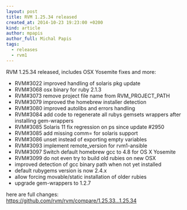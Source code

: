 ```yaml
---
layout: post
title: RVM 1.25.34 released
created_at: 2014-10-23 19:23:00 +0200
kind: article
author: mpapis
author_full: Michal Papis
tags:
  - releases
  - rvm1
---
```


RVM 1.25.34 released, includes OSX Yosemite fixes and more:

<!-- more -->

- RVM#3022 improved handling of solaris pkg update
- RVM#3068 osx binary for ruby 2.1.3
- RVM#3073 remove project file name from RVM_PROJECT_PATH
- RVM#3079 improved the homebrew installer detection
- RVM#3080 improved autolibs and errors handling
- RVM#3084 add code to regenerate all rubys gemsets wrappers after installing gem-wrappers
- RVM#3085 Solaris 11 fix regression on ps since update #2950
- RVM#3085 add missing comm= for solaris support
- RVM#3086 unset instead of exporting empty variables
- RVM#3093 implement remote_version for rvm1-ansible
- RVM#3097 Switch default homebrew gcc to 4.8 for OS X Yosemite
- RVM#3099 do not even try to build old rubies on new OSX
- improved detection of gcc binary path when not yet installed
- default rubygems version is now 2.4.x
- allow forcing movable/static installation of older rubies
- upgrade gem-wrappers to 1.2.7

here are full changes:
<https://github.com/rvm/rvm/compare/1.25.33...1.25.34>
